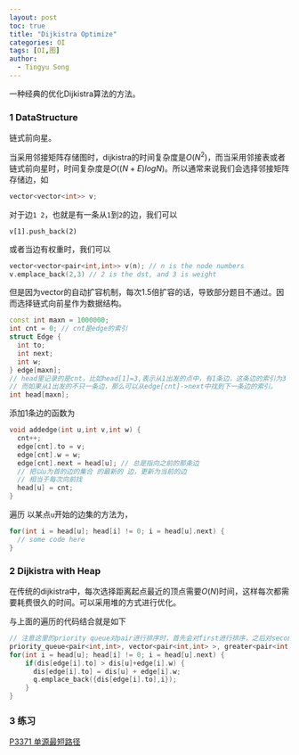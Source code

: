 ```yaml
---
layout: post
toc: true
title: "Dijkistra Optimize"
categories: OI
tags: [OI,图]
author: 
  - Tingyu Song 
---
```


一种经典的优化Dijkistra算法的方法。

### 1 DataStructure

链式前向星。

当采用邻接矩阵存储图时，dijkistra的时间复杂度是$O(N^2)$，而当采用邻接表或者链式前向星时，时间复杂度是$O((N+E)logN)$。所以通常来说我们会选择邻接矩阵存储边，如

```c++
vector<vector<int>> v;
```

对于边`1 2`，也就是有一条从`1`到`2`的边，我们可以

```
v[1].push_back(2)
```

或者当边有权重时，我们可以

```c++
vector<vector<pair<int,int>> v(n); // n is the node numbers
v.emplace_back(2,3) // 2 is the dst, and 3 is weight
```

但是因为vector的自动扩容机制，每次1.5倍扩容的话，导致部分题目不通过。因而选择链式向前星作为数据结构。

```c++
const int maxn = 1000000;
int cnt = 0; // cnt是edge的索引
struct Edge {
  int to;
  int next;
  int w;
} edge[maxn];
// head里记录的是cnt，比如head[1]=3,表示从1出发的点中，有1条边，这条边的索引为3
// 而如果从1出发的不只一条边，那么可以从edge[cnt]->next中找到下一条边的索引。
int head[maxn];
```

添加1条边的函数为

```c++
void addedge(int u,int v,int w) {
  cnt++; 
  edge[cnt].to = v;
  edge[cnt].w = w;
  edge[cnt].next = head[u]; // 总是指向之前的那条边
  // 把以u为首的边的集合 的最新的 边，更新为当前的边
  // 相当于每次向前找
  head[u] = cnt; 
}
```

遍历 以某点`u`开始的边集的方法为，

```c++
for(int i = head[u]; head[i] != 0; i = head[u].next) {
  // some code here
}
```

### 2 Dijkistra with Heap

在传统的dijkistra中，每次选择距离起点最近的顶点需要$O(N)$时间，这样每次都需要耗费很久的时间。可以采用堆的方式进行优化。

与上面的遍历的代码结合就是如下

```c++
// 注意这里的priority queue对pair进行排序时，首先会对first进行排序，之后对second的进行排序
priority_queue<pair<int,int>, vector<pair<int,int> >, greater<pair<int,int> > > q;
for(int i = head[u]; head[i] != 0; i = head[u].next) {
  	if(dis[edge[i].to] > dis[u]+edge[i].w) {
      dis[edge[i].to] = dis[u] + edge[i].w;
      q.emplace_back({dis[edge[i].to],i});
    }
}
```

### 3 练习

[P3371 单源最短路径](https://www.luogu.com.cn/problem/P3371)



